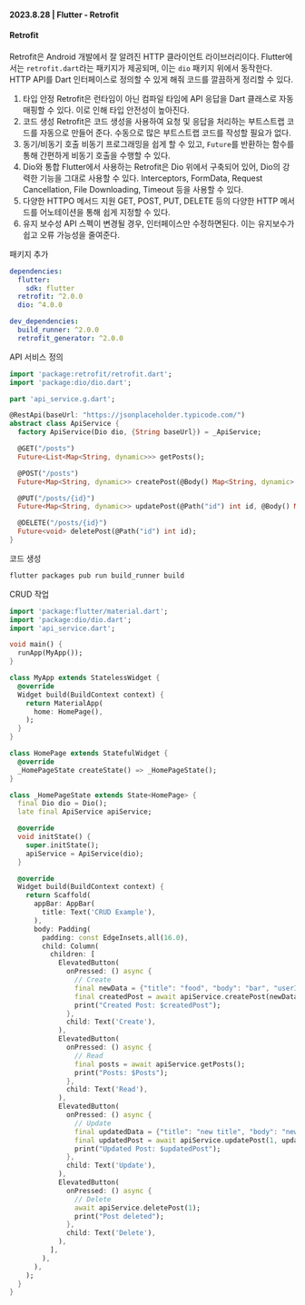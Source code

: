#### 2023.8.28 | Flutter - Retrofit

#### Retrofit

Retrofit은 Android 개발에서 잘 알려진 HTTP 클라이언트 라이브러리이다. Flutter에서는 `retrofit.dart`라는 패키지가 제공되며, 이는 `dio` 패키지 위에서 동작한다. HTTP API를 Dart 인터페이스로 정의할 수 있게 해줘 코드를 깔끔하게 정리할 수 있다. 

1. 타입 안정
   Retrofit은 런타임이 아닌 컴파일 타임에 API 응답을 Dart 클래스로 자동 매핑할 수 있다. 이로 인해 타입 안전성이 높아진다.
2. 코드 생성
   Retrofit은 코드 생성을 사용하여 요청 및 응답을 처리하는 부트스트랩 코드를 자동으로 만들어 준다. 수동으로 많은 부트스트랩 코드를 작성할 필요가 없다. 
3. 동기/비동기 호출
   비동기 프로그래밍을 쉽게 할 수 있고, `Future`를 반환하는 함수를 통해 간편하게 비동기 호출을 수행할 수 있다.
4. Dio와 통합
   Flutter에서 사용하는 Retrofit은 Dio 위에서 구축되어 있어, Dio의 강력한 기능을 그대로 사용할 수 있다. Interceptors, FormData, Request Cancellation, File Downloading, Timeout 등을 사용할 수 있다.
5. 다양한 HTTPO 메서드 지원
   GET, POST, PUT, DELETE 등의 다양한 HTTP 메서드를 어노테이션을 통해 쉽게 지정할 수 있다.
6. 유지 보수성
   API 스펙이 변경될 경우, 인터페이스만 수정하면된다. 이는 유지보수가 쉽고 오류 가능성을 줄여준다.

패키지 추가
````yaml
dependencies:
  flutter:
    sdk: flutter
  retrofit: ^2.0.0
  dio: ^4.0.0

dev_dependencies:
  build_runner: ^2.0.0
  retrofit_generator: ^2.0.0
````

API 서비스 정의
````dart
import 'package:retrofit/retrofit.dart';
import 'package:dio/dio.dart';

part 'api_service.g.dart';

@RestApi(baseUrl: "https://jsonplaceholder.typicode.com/")
abstract class ApiService {
  factory ApiService(Dio dio, {String baseUrl}) = _ApiService;

  @GET("/posts")
  Future<List<Map<String, dynamic>>> getPosts();

  @POST("/posts")
  Future<Map<String, dynamic>> createPost(@Body() Map<String, dynamic> data);

  @PUT("/posts/{id}")
  Future<Map<String, dynamic>> updatePost(@Path("id") int id, @Body() Map<String, dynamic> data);

  @DELETE("/posts/{id}")
  Future<void> deletePost(@Path("id") int id);
}
````

코드 생성
````bash
flutter packages pub run build_runner build
````

CRUD 작업
````dart
import 'package:flutter/material.dart';
import 'package:dio/dio.dart';
import 'api_service.dart';

void main() {
  runApp(MyApp());
}

class MyApp extends StatelessWidget {
  @override
  Widget build(BuildContext context) {
    return MaterialApp(
      home: HomePage(),
    );
  }
}

class HomePage extends StatefulWidget {
  @override
  _HomePageState createState() => _HomePageState();
}

class _HomePageState extends State<HomePage> {
  final Dio dio = Dio();
  late final ApiService apiService;

  @override
  void initState() {
    super.initState();
    apiService = ApiService(dio);
  }

  @override
  Widget build(BuildContext context) {
    return Scaffold(
      appBar: AppBar(
        title: Text('CRUD Example'),
      ),
      body: Padding(
        padding: const EdgeInsets,all(16.0),
        child: Column(
          children: [
            ElevatedButton(
              onPressed: () async {
                // Create
                final newData = {"title": "food", "body": "bar", "userId": 1};
                final createdPost = await apiService.createPost(newData);
                print("Created Post: $createdPost");
              },
              child: Text('Create'),
            ),
            ElevatedButton(
              onPressed: () async {
                // Read
                final posts = await apiService.getPosts();
                print("Posts: $Posts");
              },
              child: Text('Read'),
            ),
            ElevatedButton(
              onPressed: () async {
                // Update
                final updatedData = {"title": "new title", "body": "new body", "userId": 1};
                final updatedPost = await apiService.updatePost(1, updatedData);
                print("Updated Post: $updatedPost");
              },
              child: Text('Update'),
            ),
            ElevatedButton(
              onPressed: () async {
                // Delete
                await apiService.deletePost(1);
                print("Post deleted");
              },
              child: Text('Delete'),
            ),
          ],
        ),
      ),
    );
  }
}
````